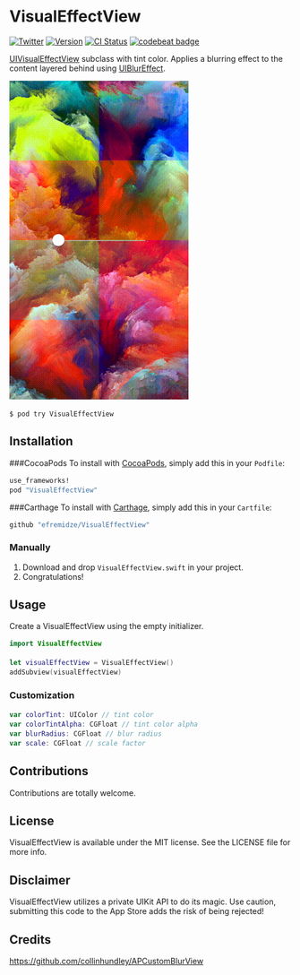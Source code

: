 # VisualEffectView

[![Twitter](https://img.shields.io/badge/Twitter-@lasha_-blue.svg?style=flat)](http://twitter.com/lasha_)
[![Version](https://img.shields.io/cocoapods/v/VisualEffectView.svg?style=flat)](http://cocoapods.org/pods/VisualEffectView)
[![CI Status](http://img.shields.io/travis/efremidze/VisualEffectView.svg?style=flat)](https://travis-ci.org/efremidze/VisualEffectView)
[![codebeat badge](https://codebeat.co/badges/333beeda-5948-42f3-8775-0e3626408a82)](https://codebeat.co/projects/github-com-efremidze-visualeffectview)

[UIVisualEffectView](https://developer.apple.com/library/ios/documentation/UIKit/Reference/UIVisualEffectView/) subclass with tint color. Applies a blurring effect to the content layered behind using [UIBlurEffect](https://developer.apple.com/library/ios/documentation/UIKit/Reference/UIBlurEffect_Ref/index.html#//apple_ref/occ/cl/UIBlurEffect).

![Demo](demo.gif)

```
$ pod try VisualEffectView
```

## Installation
###CocoaPods
To install with [CocoaPods](http://cocoapods.org/), simply add this in your `Podfile`:
```ruby
use_frameworks!
pod "VisualEffectView"
```

###Carthage
To install with [Carthage](https://github.com/Carthage/Carthage), simply add this in your `Cartfile`:
```ruby
github "efremidze/VisualEffectView"
```

### Manually
1. Download and drop ```VisualEffectView.swift``` in your project.  
2. Congratulations!  

## Usage

Create a VisualEffectView using the empty initializer.

```swift
import VisualEffectView

let visualEffectView = VisualEffectView()
addSubview(visualEffectView)
```

### Customization

```swift
var colorTint: UIColor // tint color
var colorTintAlpha: CGFloat // tint color alpha
var blurRadius: CGFloat // blur radius
var scale: CGFloat // scale factor
```

## Contributions

Contributions are totally welcome.

## License

VisualEffectView is available under the MIT license. See the LICENSE file for more info.

## Disclaimer

VisualEffectView utilizes a private UIKit API to do its magic. Use caution, submitting this code to the App Store adds the risk of being rejected!

## Credits

https://github.com/collinhundley/APCustomBlurView
